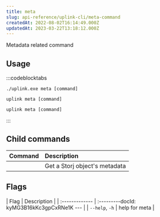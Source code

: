 ```yaml
---
title: meta
slug: api-reference/uplink-cli/meta-command
createdAt: 2022-08-02T16:14:49.000Z
updatedAt: 2023-03-22T13:18:12.000Z
---
```


Metadata related command

## Usage

:::codeblocktabs
```windows
./uplink.exe meta [command]
```

```linux
uplink meta [command]
```

```macos
uplink meta [command]
```
:::

## Child commands

| Command                               | Description                   |
| :------------------------------------ | :---------------------------- |
| [](docId:0u8rcWLCr1hwNmWRnyvgn)&#x20; | Get a Storj object's metadata |

## Flags

| Flag           | Description   |
| :------------- | :---------docId: kyMG3B16kKc3gpCxRNe1K
--- |
| `--help`, `-h` | help for meta |

